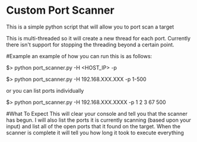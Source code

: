 # Custom Port Scanner
This is a simple python script that will allow you to port scan a target

This is multi-threaded so it will create a new thread for each port. Currently there isn't support for stopping the threading beyond a certain point.

#Example
an example of how you can run this is as follows:

$> python port_scanner.py -H <HOST_IP> -p <LIST OF PORTS>

$> python port_scanner.py -H 192.168.XXX.XXX -p 1-500

or you can list ports individually

$> python port_scanner.py -H 192.168.XXX.XXXX -p 1 2 3 67 500

#What To Expect
This will clear your console and tell you that the scanner has begun. I will also list the ports it is currently scanning (based upon your input) and list all of the open ports that it found on the target. 
When the scanner is complete it will tell you how long it took to execute everything
